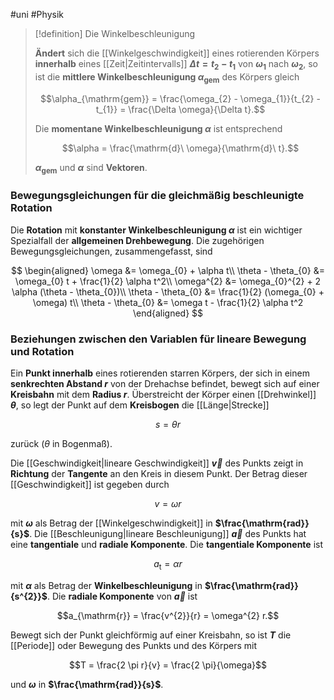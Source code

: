#uni #Physik 

> [!definition] Die Winkelbeschleunigung
> 
> **Ändert** sich die [[Winkelgeschwindigkeit]] eines rotierenden Körpers **innerhalb** eines [[Zeit|Zeitintervalls]] **$\Delta t = t_{2} - t_{1}$** von **$\omega_{1}$** nach **$\omega_{2}$**, so ist die **mittlere Winkelbeschleunigung $\alpha_{\mathrm{gem}}$** des Körpers gleich
> 
> $$\alpha_{\mathrm{gem}} = \frac{\omega_{2} - \omega_{1}}{t_{2} - t_{1}} = \frac{\Delta \omega}{\Delta t}.$$
> 
> Die **momentane Winkelbeschleunigung $\alpha$** ist entsprechend
> 
> $$\alpha = \frac{\mathrm{d}\ \omega}{\mathrm{d}\ t}.$$
> 
> **$\alpha_{\mathrm{gem}}$** und **$\alpha$** sind **Vektoren**.

### Bewegungsgleichungen für die gleichmäßig beschleunigte Rotation

Die **Rotation** mit **konstanter Winkelbeschleunigung $\alpha$** ist ein wichtiger Spezialfall der **allgemeinen Drehbewegung**. Die zugehörigen Bewegungsgleichungen, zusammengefasst, sind

$$
\begin{aligned}
\omega &= \omega_{0} + \alpha t\\
\theta - \theta_{0} &= \omega_{0} t + \frac{1}{2} \alpha t^2\\
\omega^{2} &= \omega_{0}^{2} + 2 \alpha (\theta - \theta_{0})\\
\theta - \theta_{0} &= \frac{1}{2} (\omega_{0} + \omega) t\\
\theta - \theta_{0} &= \omega t - \frac{1}{2} \alpha t^2
\end{aligned}
$$

### Beziehungen zwischen den Variablen für lineare Bewegung und Rotation

Ein **Punkt innerhalb** eines rotierenden starren Körpers, der sich in einem **senkrechten Abstand $r$** von der Drehachse befindet, bewegt sich auf einer **Kreisbahn** mit dem  **Radius $r$**. Überstreicht der Körper einen [[Drehwinkel]] **$\theta$**, so legt der Punkt auf dem **Kreisbogen** die [[Länge|Strecke]]

$$s = \theta r$$

zurück ($\theta$ in Bogenmaß).

Die [[Geschwindigkeit|lineare Geschwindigkeit]] **$\vec{v}$** des Punkts zeigt in **Richtung** der **Tangente** an den Kreis in diesem Punkt. Der Betrag dieser [[Geschwindigkeit]] ist gegeben durch

$$v = \omega r$$

mit **$\omega$** als Betrag der [[Winkelgeschwindigkeit]] in **$\frac{\mathrm{rad}}{s}$**. Die [[Beschleunigung|lineare Beschleunigung]] **$\vec{a}$** des Punkts hat eine **tangentiale** und **radiale Komponente**. Die **tangentiale Komponente** ist

$$a_{\mathrm{t}} = \alpha r$$

mit **$\alpha$** als Betrag der **Winkelbeschleunigung** in **$\frac{\mathrm{rad}}{s^{2}}$**. Die **radiale Komponente** von **$\vec{a}$** ist

$$a_{\mathrm{r}} = \frac{v^{2}}{r} = \omega^{2} r.$$

Bewegt sich der Punkt gleichförmig auf einer Kreisbahn, so ist **$T$** die [[Periode]] oder Bewegung des Punkts und des Körpers mit

$$T = \frac{2 \pi r}{v} = \frac{2 \pi}{\omega}$$

und **$\omega$** in **$\frac{\mathrm{rad}}{s}$**.